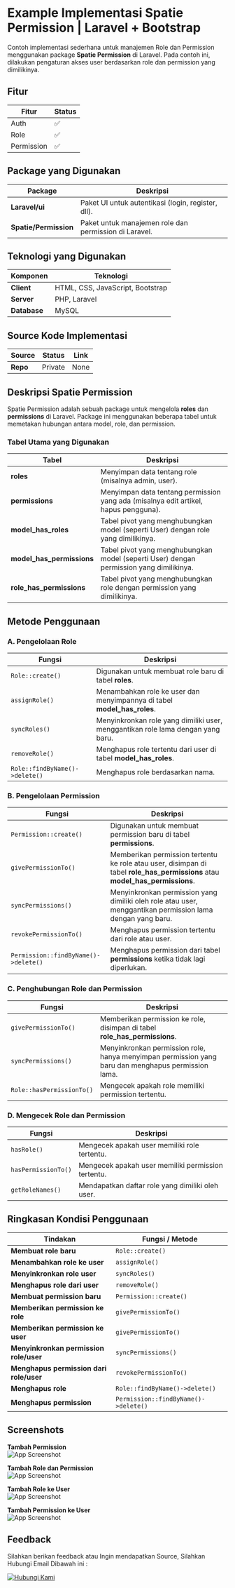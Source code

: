 # Example Implementasi Spatie Permission | Laravel + Bootstrap

Contoh implementasi sederhana untuk manajemen Role dan Permission menggunakan package **Spatie Permission** di Laravel. Pada contoh ini, dilakukan pengaturan akses user berdasarkan role dan permission yang dimilikinya.

## Fitur

| Fitur      | Status |
| ---------- | ------ |
| Auth       | ✅     |
| Role       | ✅     |
| Permission | ✅     |

## Package yang Digunakan

| Package               | Deskripsi                                             |
| --------------------- | ----------------------------------------------------- |
| **Laravel/ui**        | Paket UI untuk autentikasi (login, register, dll).    |
| **Spatie/Permission** | Paket untuk manajemen role dan permission di Laravel. |

## Teknologi yang Digunakan

| Komponen     | Teknologi                        |
| ------------ | -------------------------------- |
| **Client**   | HTML, CSS, JavaScript, Bootstrap |
| **Server**   | PHP, Laravel                     |
| **Database** | MySQL                            |

## Source Kode Implementasi

| Source   | Status  | Link |
| -------- | ------- | ---- |
| **Repo** | Private | None |

## Deskripsi Spatie Permission

Spatie Permission adalah sebuah package untuk mengelola **roles** dan **permissions** di Laravel. Package ini menggunakan beberapa tabel untuk memetakan hubungan antara model, role, dan permission.

### Tabel Utama yang Digunakan

| Tabel                     | Deskripsi                                                                               |
| ------------------------- | --------------------------------------------------------------------------------------- |
| **roles**                 | Menyimpan data tentang role (misalnya admin, user).                                     |
| **permissions**           | Menyimpan data tentang permission yang ada (misalnya edit artikel, hapus pengguna).     |
| **model_has_roles**       | Tabel pivot yang menghubungkan model (seperti User) dengan role yang dimilikinya.       |
| **model_has_permissions** | Tabel pivot yang menghubungkan model (seperti User) dengan permission yang dimilikinya. |
| **role_has_permissions**  | Tabel pivot yang menghubungkan role dengan permission yang dimilikinya.                 |

## Metode Penggunaan

### A. Pengelolaan Role

| Fungsi                         | Deskripsi                                                                       |
| ------------------------------ | ------------------------------------------------------------------------------- |
| `Role::create()`               | Digunakan untuk membuat role baru di tabel **roles**.                           |
| `assignRole()`                 | Menambahkan role ke user dan menyimpannya di tabel **model_has_roles**.         |
| `syncRoles()`                  | Menyinkronkan role yang dimiliki user, menggantikan role lama dengan yang baru. |
| `removeRole()`                 | Menghapus role tertentu dari user di tabel **model_has_roles**.                 |
| `Role::findByName()->delete()` | Menghapus role berdasarkan nama.                                                |

### B. Pengelolaan Permission

| Fungsi                               | Deskripsi                                                                                                                    |
| ------------------------------------ | ---------------------------------------------------------------------------------------------------------------------------- |
| `Permission::create()`               | Digunakan untuk membuat permission baru di tabel **permissions**.                                                            |
| `givePermissionTo()`                 | Memberikan permission tertentu ke role atau user, disimpan di tabel **role_has_permissions** atau **model_has_permissions**. |
| `syncPermissions()`                  | Menyinkronkan permission yang dimiliki oleh role atau user, menggantikan permission lama dengan yang baru.                   |
| `revokePermissionTo()`               | Menghapus permission tertentu dari role atau user.                                                                           |
| `Permission::findByName()->delete()` | Menghapus permission dari tabel **permissions** ketika tidak lagi diperlukan.                                                |

### C. Penghubungan Role dan Permission

| Fungsi                    | Deskripsi                                                                                          |
| ------------------------- | -------------------------------------------------------------------------------------------------- |
| `givePermissionTo()`      | Memberikan permission ke role, disimpan di tabel **role_has_permissions**.                         |
| `syncPermissions()`       | Menyinkronkan permission role, hanya menyimpan permission yang baru dan menghapus permission lama. |
| `Role::hasPermissionTo()` | Mengecek apakah role memiliki permission tertentu.                                                 |

### D. Mengecek Role dan Permission

| Fungsi              | Deskripsi                                          |
| ------------------- | -------------------------------------------------- |
| `hasRole()`         | Mengecek apakah user memiliki role tertentu.       |
| `hasPermissionTo()` | Mengecek apakah user memiliki permission tertentu. |
| `getRoleNames()`    | Mendapatkan daftar role yang dimiliki oleh user.   |

## Ringkasan Kondisi Penggunaan

| Tindakan                                | Fungsi / Metode                      |
| --------------------------------------- | ------------------------------------ |
| **Membuat role baru**                   | `Role::create()`                     |
| **Menambahkan role ke user**            | `assignRole()`                       |
| **Menyinkronkan role user**             | `syncRoles()`                        |
| **Menghapus role dari user**            | `removeRole()`                       |
| **Membuat permission baru**             | `Permission::create()`               |
| **Memberikan permission ke role**       | `givePermissionTo()`                 |
| **Memberikan permission ke user**       | `givePermissionTo()`                 |
| **Menyinkronkan permission role/user**  | `syncPermissions()`                  |
| **Menghapus permission dari role/user** | `revokePermissionTo()`               |
| **Menghapus role**                      | `Role::findByName()->delete()`       |
| **Menghapus permission**                | `Permission::findByName()->delete()` |

## Screenshots

**Tambah Permission**  
![App Screenshot](screenshot/1.jpg)

**Tambah Role dan Permission**  
![App Screenshot](screenshot/2.jpg)

**Tambah Role ke User**  
![App Screenshot](screenshot/4.jpg)

**Tambah Permission ke User**  
![App Screenshot](screenshot/3.jpg)

## Feedback

Silahkan berikan feedback atau Ingin mendapatkan Source, Silahkan Hubungi Email Dibawah ini :

[![Hubungi Kami](https://img.shields.io/badge/Hubungi%20Kami-Email%20Sekarang-blue)](mailto:mikozua45@gmail.com)
